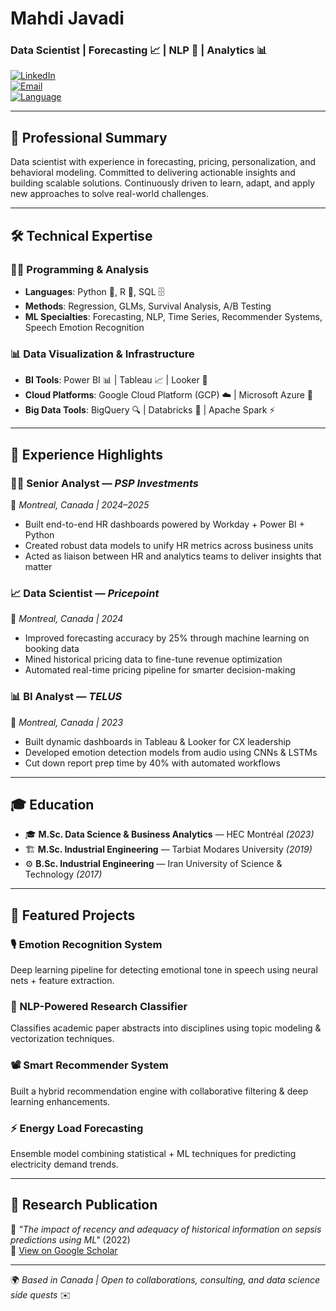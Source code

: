 # Mahdi Javadi  
### Data Scientist | Forecasting 📈 | NLP 🧠 | Analytics 📊

[![LinkedIn](https://img.shields.io/badge/LinkedIn-Connect-blue)](https://linkedin.com/in/m-javadi)  
[![Email](https://img.shields.io/badge/Email-Contact-red)](mailto:themahdijavadi@gmail.com)  
[![Language](https://img.shields.io/badge/Languages-English%20%7C%20French%20%7C%20Persian%20%7C%20Azerbaijani-green)]()

---

## 💼 Professional Summary  
Data scientist with experience in forecasting, pricing, personalization, and behavioral modeling. Committed to delivering actionable insights and building scalable solutions. Continuously driven to learn, adapt, and apply new approaches to solve real-world challenges.

---

## 🛠️ Technical Expertise

### 👨‍💻 Programming & Analysis
- **Languages**: Python 🐍, R 📘, SQL 🗄️  
- **Methods**: Regression, GLMs, Survival Analysis, A/B Testing  
- **ML Specialties**: Forecasting, NLP, Time Series, Recommender Systems, Speech Emotion Recognition  

### 📊 Data Visualization & Infrastructure
- **BI Tools**: Power BI 📊 | Tableau 📈 | Looker 🧮  
- **Cloud Platforms**: Google Cloud Platform (GCP) ☁️ | Microsoft Azure 🚀  
- **Big Data Tools**: BigQuery 🔍 | Databricks 🧱 | Apache Spark ⚡

---

## 💼 Experience Highlights

### 👨‍💼 Senior Analyst — *PSP Investments*  
📍 *Montreal, Canada | 2024–2025*  
- Built end-to-end HR dashboards powered by Workday + Power BI + Python  
- Created robust data models to unify HR metrics across business units  
- Acted as liaison between HR and analytics teams to deliver insights that matter  

### 📈 Data Scientist — *Pricepoint*  
📍 *Montreal, Canada | 2024*  
- Improved forecasting accuracy by 25% through machine learning on booking data  
- Mined historical pricing data to fine-tune revenue optimization  
- Automated real-time pricing pipeline for smarter decision-making  

### 📊 BI Analyst — *TELUS*  
📍 *Montreal, Canada | 2023*  
- Built dynamic dashboards in Tableau & Looker for CX leadership  
- Developed emotion detection models from audio using CNNs & LSTMs  
- Cut down report prep time by 40% with automated workflows  

---

## 🎓 Education  

- 🎓 **M.Sc. Data Science & Business Analytics** — HEC Montréal *(2023)*  
- 🏗️ **M.Sc. Industrial Engineering** — Tarbiat Modares University *(2019)*  
- ⚙️ **B.Sc. Industrial Engineering** — Iran University of Science & Technology *(2017)*  

---

## 🚀 Featured Projects

### 🎙️ Emotion Recognition System  
Deep learning pipeline for detecting emotional tone in speech using neural nets + feature extraction.

### 🧾 NLP-Powered Research Classifier  
Classifies academic paper abstracts into disciplines using topic modeling & vectorization techniques.

### 📽️ Smart Recommender System  
Built a hybrid recommendation engine with collaborative filtering & deep learning enhancements.

### ⚡ Energy Load Forecasting  
Ensemble model combining statistical + ML techniques for predicting electricity demand trends.

---

## 🧠 Research Publication  

📄 *"The impact of recency and adequacy of historical information on sepsis predictions using ML"* (2022)  
🔗 [View on Google Scholar](https://scholar.google.com/citations?user=GtI11zYAAAAJ&hl=en)

---

🌍 *Based in Canada | Open to collaborations, consulting, and data science side quests* ✉️
